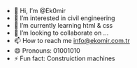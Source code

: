 - 👋 Hi, I’m @Ek0mir
- 👀 I’m interested in civil engineering
- 🌱 I’m currently learning html & css
- 💞️ I’m looking to collaborate on ...
- 📫 How to reach me info@ekomir.com.tr
- 😄 Pronouns: 01001010
- ⚡ Fun fact: Construiction machines

<!---
Ek0mir/Ek0mir is a ✨ special ✨ repository because its `README.md` (this file) appears on your GitHub profile.
You can click the Preview link to take a look at your changes.
--->

